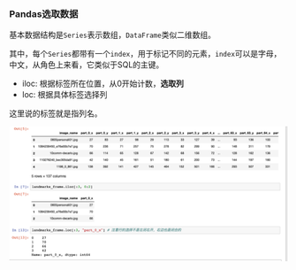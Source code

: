 ### Pandas选取数据

基本数据结构是`Series`表示数组，`DataFrame`类似二维数组。

其中，每个`Series`都带有一个`index`，用于标记不同的元素，`index`可以是字母，中文，从角色上来看，它类似于SQL的主键。

- iloc: 根据标签所在位置，从0开始计数，**选取列**
- loc: 根据具体标签选择列

这里说的标签就是指列名。

![iloc_loc](assets/iloc_loc.png)